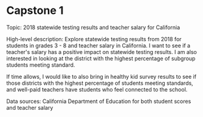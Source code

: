 # Capstone 1

Topic: 2018 statewide testing results and teacher salary for California

High-level description: Explore statewide testing results from 2018 for students in grades 3 - 8 and teacher salary in California. I want to see if a teacher's salary has a positive impact on statewide testing results. I am also interested in looking at the district with the highest percentage of subgroup students meeting standard. 

If time allows, I would like to also bring in healthy kid survey results to see if those districts with the highest percentage of students meeting standards, and well-paid teachers have students who feel connected to the school.

Data sources: California Department of Education for both student scores and teacher salary
